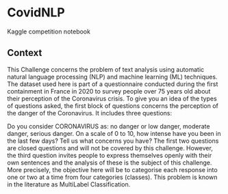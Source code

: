 # CovidNLP
Kaggle competition notebook

## Context
This Challenge concerns the problem of text analysis using automatic natural language processing (NLP) and machine learning (ML) techniques. The dataset used here is part of a questionnaire conducted during the first containment in France in 2020 to survey people over 75 years old about their perception of the Coronavirus crisis. To give you an idea of the types of questions asked, the first block of questions concerns the perception of the danger of the Coronavirus. It includes three questions:

Do you consider CORONAVIRUS as: no danger or low danger, moderate danger, serious danger.
On a scale of 0 to 10, how intense have you been in the last few days?
Tell us what concerns you have?
The first two questions are closed questions and will not be covered by this challenge. However, the third question invites people to express themselves openly with their own sentences and the analysis of these is the subject of this challenge. More precisely, the objective here will be to categorise each response into one or two at a time from four categories (classes). This problem is known in the literature as MultiLabel Classification.
